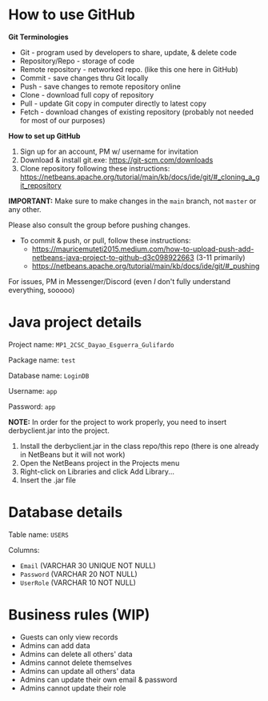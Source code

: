 # How to use GitHub
**Git Terminologies**
- Git - program used by developers to share, update, & delete code
- Repository/Repo - storage of code
- Remote repository - networked repo. (like this one here in GitHub)
- Commit - save changes thru Git locally
- Push - save changes to remote repository online
- Clone - download full copy of repository
- Pull - update Git copy in computer directly to latest copy
- Fetch - download changes of existing repository (probably not needed for most of our purposes)

**How to set up GitHub**

1. Sign up for an account, PM w/ username for invitation
2. Download & install git.exe: https://git-scm.com/downloads
3. Clone repository following these instructions: https://netbeans.apache.org/tutorial/main/kb/docs/ide/git/#_cloning_a_git_repository

**IMPORTANT:** Make sure to make changes in the `main` branch, not `master` or any other.

   Please also consult the group before pushing changes.
   
- To commit & push, or pull, follow these instructions:
  - https://mauricemuteti2015.medium.com/how-to-upload-push-add-netbeans-java-project-to-github-d3c098922663 (3-11 primarily)
  - https://netbeans.apache.org/tutorial/main/kb/docs/ide/git/#_pushing

For issues, PM in Messenger/Discord (even *I* don't fully understand everything, sooooo)

# Java project details
Project name: `MP1_2CSC_Dayao_Esguerra_Gulifardo`

Package name: `test`

Database name: `LoginDB`

Username: `app`

Password: `app`

**NOTE:** In order for the project to work properly, you need to insert derbyclient.jar into the project.
1. Install the derbyclient.jar in the class repo/this repo (there is one already in NetBeans but it will not work)
2. Open the NetBeans project in the Projects menu
3. Right-click on Libraries and click Add Library...
4. Insert the .jar file

# Database details
Table name: `USERS`

Columns:
- `Email` (VARCHAR 30 UNIQUE NOT NULL)
- `Password` (VARCHAR 20 NOT NULL)
- `UserRole` (VARCHAR 10 NOT NULL)

# Business rules (WIP)
- Guests can only view records
- Admins can add data
- Admins can delete all others' data
- Admins cannot delete themselves
- Admins can update all others' data
- Admins can update their own email & password
- Admins cannot update their role
